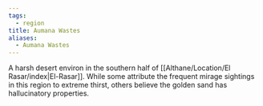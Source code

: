```yaml
---
tags:
  - region
title: Aumana Wastes
aliases:
  - Aumana Wastes
---
```


A harsh desert environ in the southern half of [[Althane/Location/El Rasar/index|El-Rasar]]. While some attribute the frequent mirage sightings in this region to extreme thirst, others believe the golden sand has hallucinatory properties.